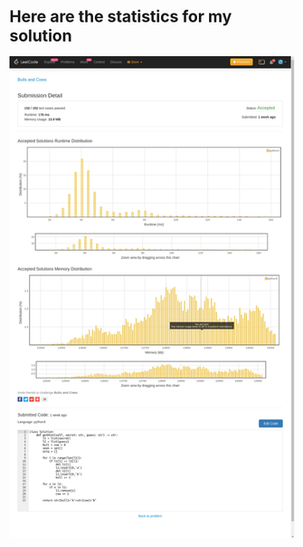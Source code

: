 # **Here are the statistics for my solution**
![Solution Stats](https://github.com/shashwatroy/Leetcode/blob/master/images/Bulls%20and%20Cows.png)
